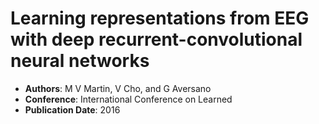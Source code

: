 # Learning representations from EEG with deep recurrent-convolutional neural networks

* **Authors**: M V Martin, V Cho, and G Aversano
* **Conference**: International Conference on Learned 
* **Publication Date**: 2016

